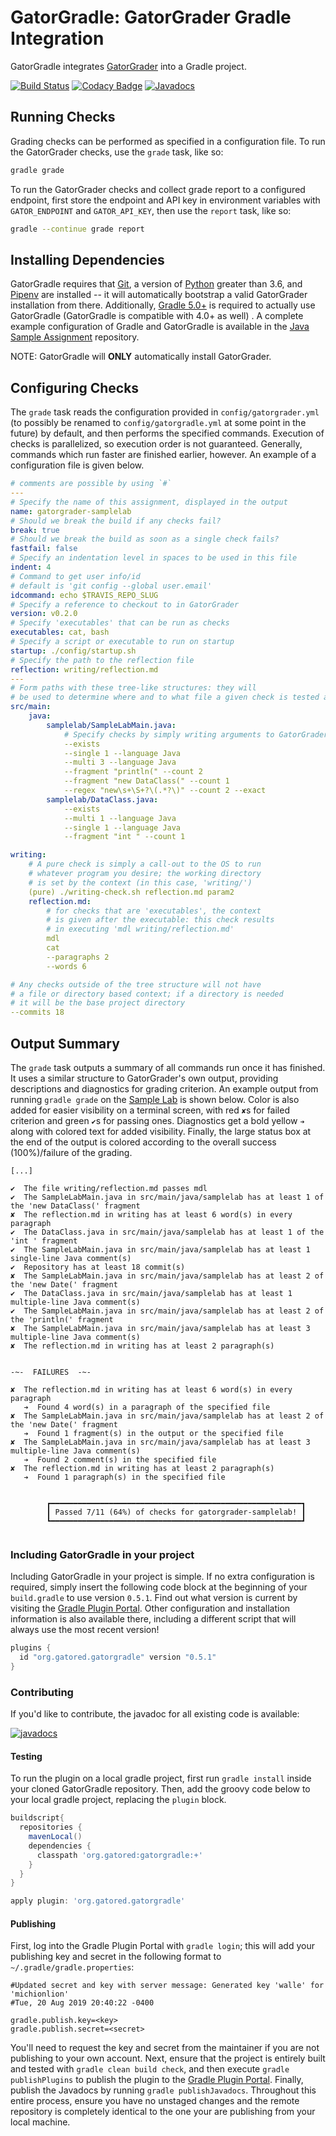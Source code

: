 # GatorGradle: GatorGrader Gradle Integration

GatorGradle integrates [GatorGrader](https://github.com/GatorEducator/gatorgrader)
into a Gradle project.

[![Build Status](https://travis-ci.org/GatorEducator/gatorgradle.svg?branch=master)](https://travis-ci.org/GatorEducator/gatorgradle)
[![Codacy Badge](https://api.codacy.com/project/badge/Grade/8267c156c2874fc39f89effbdfdb8f5b)](https://app.codacy.com/app/GatorEducator/gatorgradle?utm_source=github.com&utm_medium=referral&utm_content=GatorEducator/gatorgradle&utm_campaign=Badge_Grade_Dashboard)
[![Javadocs](https://gatoreducator.github.io/gatorgradle/docs/docs-status-badge.svg)](https://gatoreducator.github.io/gatorgradle/docs)

## Running Checks

Grading checks can be performed as specified in a configuration file. To run
the GatorGrader checks, use the `grade` task, like so:

```bash
gradle grade
```

To run the GatorGrader checks and collect grade report to a configured endpoint,
first store the endpoint and API key in environment variables with `GATOR_ENDPOINT`
and `GATOR_API_KEY`, then use the `report` task, like so:

```bash
gradle --continue grade report
```

## Installing Dependencies

GatorGradle requires that [Git](https://git-scm.com/), a version of
[Python](https://www.python.org/) greater than 3.6, and
[Pipenv](https://pipenv.readthedocs.io/en/latest) are installed -- it will
automatically bootstrap a valid GatorGrader installation from there.
Additionally, [Gradle 5.0+](https://gradle.org/) is required to actually use
GatorGradle (GatorGradle is compatible with 4.0+ as well) . A complete example
configuration of Gradle and GatorGradle is available in the
[Java Sample Assignment](https://github.com/GatorEducator/java-assigment-starter)
repository.

NOTE: GatorGradle will **ONLY** automatically install GatorGrader.

## Configuring Checks

The `grade` task reads the configuration provided in `config/gatorgrader.yml`
(to possibly be renamed to `config/gatorgradle.yml` at some point in the
future) by default, and then performs the specified commands. Execution of
checks is parallelized, so execution order is not guaranteed. Generally, commands
which run faster are finished earlier, however. An example of a configuration file
is given below.

```yaml
# comments are possible by using `#`
---
# Specify the name of this assignment, displayed in the output
name: gatorgrader-samplelab
# Should we break the build if any checks fail?
break: true
# Should we break the build as soon as a single check fails?
fastfail: false
# Specify an indentation level in spaces to be used in this file
indent: 4
# Command to get user info/id
# default is 'git config --global user.email'
idcommand: echo $TRAVIS_REPO_SLUG
# Specify a reference to checkout to in GatorGrader
version: v0.2.0
# Specify 'executables' that can be run as checks
executables: cat, bash
# Specify a script or executable to run on startup
startup: ./config/startup.sh
# Specify the path to the reflection file
reflection: writing/reflection.md
---
# Form paths with these tree-like structures: they will
# be used to determine where and to what file a given check is tested against
src/main:
    java:
        samplelab/SampleLabMain.java:
            # Specify checks by simply writing arguments to GatorGrader
            --exists
            --single 1 --language Java
            --multi 3 --language Java
            --fragment "println(" --count 2
            --fragment "new DataClass(" --count 1
            --regex "new\s+\S+?\(.*?\)" --count 2 --exact
        samplelab/DataClass.java:
            --exists
            --multi 1 --language Java
            --single 1 --language Java
            --fragment "int " --count 1

writing:
    # A pure check is simply a call-out to the OS to run
    # whatever program you desire; the working directory
    # is set by the context (in this case, 'writing/')
    (pure) ./writing-check.sh reflection.md param2
    reflection.md:
        # for checks that are 'executables', the context
        # is given after the executable: this check results
        # in executing 'mdl writing/reflection.md'
        mdl
        cat
        --paragraphs 2
        --words 6

# Any checks outside of the tree structure will not have
# a file or directory based context; if a directory is needed
# it will be the base project directory
--commits 18
```

## Output Summary

The `grade` task outputs a summary of all commands run once it has finished.
It uses a similar structure to GatorGrader's own output, providing descriptions
and diagnostics for grading criterion. An example output from running `gradle grade`
on the [Sample Lab](https://github.com/GatorEducator/gatorgrader-samplelab) is shown
below. Color is also added for easier visibility on a terminal screen, with red `✘`s
for failed criterion and green `✔`s for passing ones. Diagnostics get a bold yellow
`➔` along with colored text for added visibility. Finally, the large status box at
the end of the output is colored according to the overall success (100%)/failure
of the grading.

```text
[...]

✔  The file writing/reflection.md passes mdl
✔  The SampleLabMain.java in src/main/java/samplelab has at least 1 of the 'new DataClass(' fragment
✘  The reflection.md in writing has at least 6 word(s) in every paragraph
✔  The DataClass.java in src/main/java/samplelab has at least 1 of the 'int ' fragment
✔  The SampleLabMain.java in src/main/java/samplelab has at least 1 single-line Java comment(s)
✔  Repository has at least 18 commit(s)
✘  The SampleLabMain.java in src/main/java/samplelab has at least 2 of the 'new Date(' fragment
✔  The DataClass.java in src/main/java/samplelab has at least 1 multiple-line Java comment(s)
✔  The SampleLabMain.java in src/main/java/samplelab has at least 2 of the 'println(' fragment
✘  The SampleLabMain.java in src/main/java/samplelab has at least 3 multiple-line Java comment(s)
✘  The reflection.md in writing has at least 2 paragraph(s)


-~-  FAILURES  -~-

✘  The reflection.md in writing has at least 6 word(s) in every paragraph
   ➔  Found 4 word(s) in a paragraph of the specified file
✘  The SampleLabMain.java in src/main/java/samplelab has at least 2 of the 'new Date(' fragment
   ➔  Found 1 fragment(s) in the output or the specified file
✘  The SampleLabMain.java in src/main/java/samplelab has at least 3 multiple-line Java comment(s)
   ➔  Found 2 comment(s) in the specified file
✘  The reflection.md in writing has at least 2 paragraph(s)
   ➔  Found 1 paragraph(s) in the specified file


        ┏━━━━━━━━━━━━━━━━━━━━━━━━━━━━━━━━━━━━━━━━━━━━━━━━━━━━━━━━┓
        ┃ Passed 7/11 (64%) of checks for gatorgrader-samplelab! ┃
        ┗━━━━━━━━━━━━━━━━━━━━━━━━━━━━━━━━━━━━━━━━━━━━━━━━━━━━━━━━┛


```

### Including GatorGradle in your project

Including GatorGradle in your project is simple. If no extra configuration is
required, simply insert the following code block at the beginning of your
`build.gradle` to use version `0.5.1`. Find out what version is current by
visiting the [Gradle Plugin Portal](https://plugins.gradle.org/plugin/org.gatored.gatorgradle).
Other configuration and installation information is also available there,
including a different script that will always use the most recent version!

```groovy
plugins {
  id "org.gatored.gatorgradle" version "0.5.1"
}
```

### Contributing

If you'd like to contribute, the javadoc for all existing code is available:

[![javadocs](https://gatoreducator.github.io/gatorgradle/docs/docs-status-badge.svg)](https://gatoreducator.github.io/gatorgradle/docs)

#### Testing

To run the plugin on a local gradle project, first run `gradle install` inside
your cloned GatorGradle repository. Then, add the groovy code below to your
local gradle project, replacing the `plugin` block.

```groovy
buildscript{
  repositories {
    mavenLocal()
    dependencies {
      classpath 'org.gatored:gatorgradle:+'
    }
  }
}

apply plugin: 'org.gatored.gatorgradle'

```

#### Publishing

First, log into the Gradle Plugin Portal with `gradle login`; this will add your
publishing key and secret in the following format to `~/.gradle/gradle.properties`:

```text
#Updated secret and key with server message: Generated key 'walle' for 'michionlion'
#Tue, 20 Aug 2019 20:40:22 -0400

gradle.publish.key=<key>
gradle.publish.secret=<secret>
```

You'll need to request the key and secret from the maintainer if you are not
publishing to your own account. Next, ensure that the project is entirely built
and tested with `gradle clean build check`, and then execute `gradle publishPlugins`
to publish the plugin to the [Gradle Plugin Portal](https://plugins.gradle.org/plugin/org.gatored.gatorgradle).
Finally, publish the Javadocs by running `gradle publishJavadocs`. Throughout this
entire process, ensure you have no unstaged changes and the remote repository
is completely identical to the one your are publishing from your local machine.
